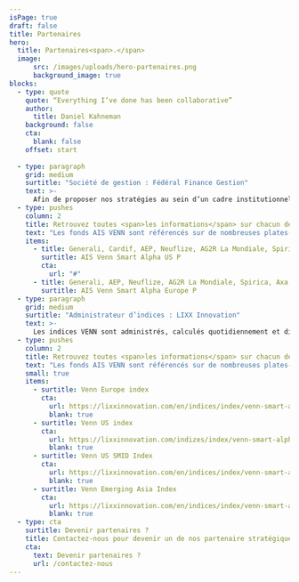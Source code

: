 ```yaml
---
isPage: true
draft: false
title: Partenaires
hero:
  title: Partenaires<span>.</span>
  image:
      src: /images/uploads/hero-partenaires.png
      background_image: true
blocks:
  - type: quote
    quote: “Everything I’ve done has been collaborative”
    author:
      title: Daniel Kahneman
    background: false
    cta:
      blank: false
    offset: start
  
  - type: paragraph
    grid: medium
    surtitle: "Société de gestion : Fédéral Finance Gestion"
    text: >-
      Afin de proposer nos stratégies au sein d’un cadre institutionnel robuste et innovant, nous avons noué des partenariats stratégiques avec des acteurs de premier plan.
  - type: pushes
    column: 2
    title: Retrouvez toutes <span>les informations</span> sur chacun de <span>ces fonds</span>.
    text: "Les fonds AIS VENN sont référencés sur de nombreuses plates-formes d’assurance vie :"
    items:
      - title: Generali, Cardif, AEP, Neuflize, AG2R La Mondiale, Spirica, Axa, Suravenir.
        surtitle: AIS Venn Smart Alpha US P
        cta:
          url: "#"
      - title: Generali, AEP, Neuflize, AG2R La Mondiale, Spirica, Axa, Suravenir.
        surtitle: AIS Venn Smart Alpha Europe P
  - type: paragraph
    grid: medium
    surtitle: "Administrateur d’indices : LIXX Innovation"
    text: >-
      Les indices VENN sont administrés, calculés quotidiennement et disséminés auprès des bases d’informations financières par LIXX Index Innovation
  - type: pushes
    column: 2
    title: Retrouvez toutes <span>les informations</span> sur chacun de <span>ces fonds</span>.
    text: "Les fonds AIS VENN sont référencés sur de nombreuses plates-formes d’assurance vie :"
    small: true
    items:
      - surtitle: Venn Europe index
        cta:
          url: https://lixxinnovation.com/en/indices/index/venn-smart-alpha-europe-index
          blank: true
      - surtitle: Venn US index
        cta:
          url: https://lixxinnovation.com/indizes/index/venn-smart-alpha-us-index
          blank: true
      - surtitle: Venn US SMID Index
        cta:
          url: https://lixxinnovation.com/en/indices/index/venn-smart-alpha-us-smid-index
          blank: true
      - surtitle: Venn Emerging Asia Index
        cta:
          url: https://lixxinnovation.com/en/indices/index/venn-smart-alpha-emerging-asia-index
          blank: true
  - type: cta
    surtitle: Devenir partenaires ?
    title: Contactez-nous pour devenir un de nos partenaire stratégiques.
    cta:
      text: Devenir partenaires ?
      url: /contactez-nous
---
```


